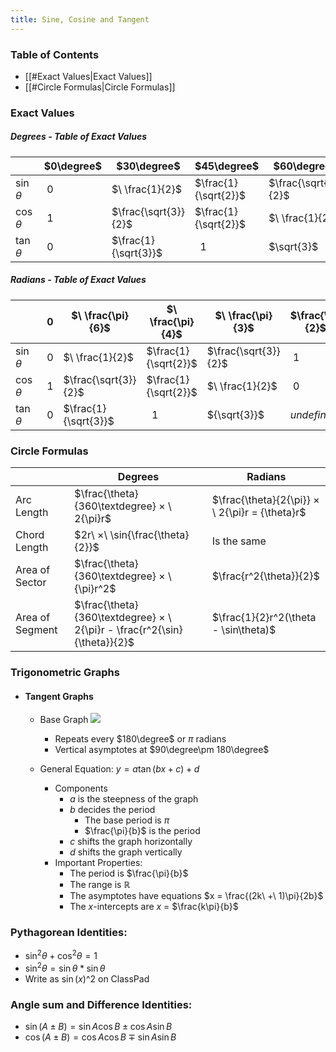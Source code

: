 ```yaml
---
title: Sine, Cosine and Tangent
---
```


### Table of Contents
- [[#Exact Values|Exact Values]]
- [[#Circle Formulas|Circle Formulas]]

### Exact Values

##### Degrees - Table of Exact Values

|              | $0\degree$ | $30\degree$          | $45\degree$          | $60\degree$          | $90\degree$ |
| ------------ | ---------- | -------------------- | -------------------- | -------------------- | ----------- |
| $\sin\theta$ | $\ 0$      | $\ \frac{1}{2}$      | $\frac{1}{\sqrt{2}}$ | $\frac{\sqrt{3}}{2}$ | $\ 1$       |
| $\cos\theta$ | $\ 1$      | $\frac{\sqrt{3}}{2}$ | $\frac{1}{\sqrt{2}}$ | $\ \frac{1}{2}$      | $\ 0$       |
| $\tan\theta$ | $\ 0$      | $\frac{1}{\sqrt{3}}$ | $\ \ 1$              | $\sqrt{3}$           | $undefined$ |


##### Radians - Table of Exact Values

|              | $\ 0$   | $\ \frac{\pi}{6}$      | $\ \frac{\pi}{4}$      | $\ \frac{\pi}{3}$      | $\frac{\pi}{2}$ |
| ------------ | ----- | -------------------- | -------------------- | -------------------- | --------------- |
| $\sin\theta$ | $\ 0$ | $\ \frac{1}{2}$      | $\frac{1}{\sqrt{2}}$ | $\frac{\sqrt{3}}{2}$ | $\ 1$             |
| $\cos\theta$ | $\ 1$ | $\frac{\sqrt{3}}{2}$ | $\frac{1}{\sqrt{2}}$ | $\ \frac{1}{2}$      | $\ 0$             |
| $\tan\theta$ | $\ 0$ | $\frac{1}{\sqrt{3}}$ | $\ \ 1$              | ${\sqrt{3}}$         | $undefined$     |

### Circle Formulas

|                 | Degrees                                                                   | Radians                                         |
| --------------- | ------------------------------------------------------------------------- | ----------------------------------------------- |
| Arc Length      | $\frac{\theta}{360\textdegree} × \ 2{\pi}r$                               | $\frac{\theta}{2{\pi}} × \ 2{\pi}r = {\theta}r$ |
| Chord Length    | $2r\  ×\ \sin{\frac{\theta}{2}}$                                          | Is the same                                     |
| Area of Sector  | $\frac{\theta}{360\textdegree} × \ {\pi}r^2$                              | $\frac{r^2{\theta}}{2}$                         |
| Area of Segment | $\frac{\theta}{360\textdegree} × \ 2{\pi}r - \frac{r^2{\sin}{\theta}}{2}$ | $\frac{1}{2}r^2(\theta - \sin\theta)$           |

### Trigonometric Graphs
- #### Tangent Graphs
	- Base Graph
	    ![](Excalidraw/TangentGraph|500|)
		- Repeats every $180\degree$ or $\pi$ radians
		- Vertical asymptotes at $90\degree\pm 180\degree$
		  
	- General Equation: $y = a\tan(bx + c) + d$
		- Components
			- $a$ is the steepness of the graph
			- $b$ decides the period
				- The base period is $\pi$
				- $\frac{\pi}{b}$ is the period
			- $c$ shifts the graph horizontally
			- $d$ shifts the graph vertically
		- Important Properties:
			- The period is $\frac{\pi}{b}$
			- The range is $\mathbb{R}$
			- The asymptotes have equations $x = \frac{(2k\  +\  1)\pi}{2b}$
			- The $x$-intercepts are $x$ = $\frac{k\pi}{b}$

### Pythagorean Identities:
- $\sin^2\theta+\cos^2\theta = 1$
- $\sin^2\theta = \sin\theta * \sin\theta$
- Write as $\sin(x)$^$2$ on ClassPad
  
### Angle sum and Difference Identities:
- $\sin(A \pm B) = \sin{A}\cos{B} \pm \cos{A}\sin{B}$
- $\cos(A \pm B) = \cos{A}\cos{B} \mp \sin{A}\sin{B}$

